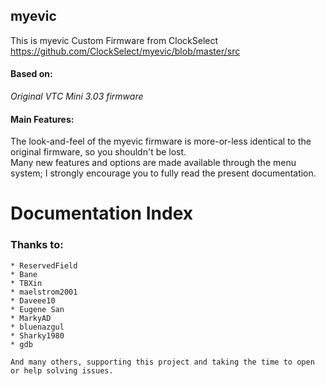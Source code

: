 ## **myevic**
This is myevic Custom Firmware from ClockSelect https://github.com/ClockSelect/myevic/blob/master/src

#### Based on:
*Original VTC Mini 3.03 firmware*

#### Main Features:
The look-and-feel of the myevic firmware is more-or-less identical to the original firmware, so you shouldn't be lost.  
Many new features and options are made available through the menu system; I strongly encourage you to fully read the present documentation.


# Documentation Index 





### Thanks to:

    * ReservedField
    * Bane
    * TBXin
    * maelstrom2001
    * Daveee10
    * Eugene San
    * MarkyAD
    * bluenazgul
    * Sharky1980
    * gdb
    
    And many others, supporting this project and taking the time to open or help solving issues.
